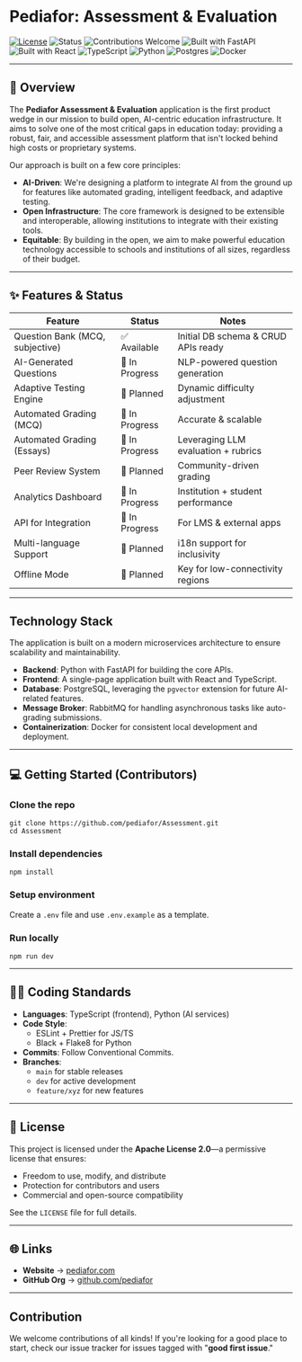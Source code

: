 # Pediafor: Assessment & Evaluation

[![License](https://img.shields.io/badge/License-Apache_2.0-blue.svg)](LICENSE)
![Status](https://img.shields.io/badge/Status-Under%20Development-orange)
![Contributions Welcome](https://img.shields.io/badge/Contributions-Welcome-brightgreen)
![Built with FastAPI](https://img.shields.io/badge/Backend-FastAPI-009688?logo=fastapi)
![Built with React](https://img.shields.io/badge/Frontend-React-61DAFB?logo=react)
![TypeScript](https://img.shields.io/badge/Language-TypeScript-3178C6?logo=typescript)
![Python](https://img.shields.io/badge/Language-Python-3776AB?logo=python)
![Postgres](https://img.shields.io/badge/Database-PostgreSQL-336791?logo=postgresql)
![Docker](https://img.shields.io/badge/Container-Docker-2496ED?logo=docker)

-----

## 📖 Overview

The **Pediafor Assessment & Evaluation** application is the first product wedge in our mission to build open, AI-centric education infrastructure. It aims to solve one of the most critical gaps in education today: providing a robust, fair, and accessible assessment platform that isn't locked behind high costs or proprietary systems.

Our approach is built on a few core principles:

  * **AI-Driven**: We're designing a platform to integrate AI from the ground up for features like automated grading, intelligent feedback, and adaptive testing.
  * **Open Infrastructure**: The core framework is designed to be extensible and interoperable, allowing institutions to integrate with their existing tools.
  * **Equitable**: By building in the open, we aim to make powerful education technology accessible to schools and institutions of all sizes, regardless of their budget.

-----

## ✨ Features & Status

| Feature                          | Status       | Notes |
|----------------------------------|--------------|-------|
| Question Bank (MCQ, subjective)  | ✅ Available | Initial DB schema & CRUD APIs ready |
| AI-Generated Questions           | 🚧 In Progress | NLP-powered question generation |
| Adaptive Testing Engine          | 📝 Planned   | Dynamic difficulty adjustment |
| Automated Grading (MCQ)          | 🚧 In Progress | Accurate & scalable |
| Automated Grading (Essays)       | 🚧 In Progress | Leveraging LLM evaluation + rubrics |
| Peer Review System               | 📝 Planned   | Community-driven grading |
| Analytics Dashboard              | 🚧 In Progress | Institution + student performance |
| API for Integration              | 🚧 In Progress | For LMS & external apps |
| Multi-language Support           | 📝 Planned   | i18n support for inclusivity |
| Offline Mode                     | 📝 Planned   | Key for low-connectivity regions |

---

## Technology Stack

The application is built on a modern microservices architecture to ensure scalability and maintainability.

  * **Backend**: Python with FastAPI for building the core APIs.
  * **Frontend**: A single-page application built with React and TypeScript.
  * **Database**: PostgreSQL, leveraging the `pgvector` extension for future AI-related features.
  * **Message Broker**: RabbitMQ for handling asynchronous tasks like auto-grading submissions.
  * **Containerization**: Docker for consistent local development and deployment.

-----

## 💻 Getting Started (Contributors)

### **Clone the repo**

```
git clone https://github.com/pediafor/Assessment.git
cd Assessment
```

### **Install dependencies**

```
npm install
```

### **Setup environment**

Create a `.env` file and use `.env.example` as a template.

### **Run locally**

```
npm run dev
```

-----

## 🧑‍💻 Coding Standards

  * **Languages**: TypeScript (frontend), Python (AI services)
  * **Code Style**:
      * ESLint + Prettier for JS/TS
      * Black + Flake8 for Python
  * **Commits**: Follow Conventional Commits.
  * **Branches**:
      * `main` for stable releases
      * `dev` for active development
      * `feature/xyz` for new features

-----

## 📜 License

This project is licensed under the **Apache License 2.0**—a permissive license that ensures:

  * Freedom to use, modify, and distribute
  * Protection for contributors and users
  * Commercial and open-source compatibility

See the `LICENSE` file for full details.

-----

## 🌐 Links

  * **Website** → [pediafor.com](http://pediafor.com)
  * **GitHub Org** → [github.com/pediafor](https://www.google.com/search?q=https://github.com/pediafor)

-----

## Contribution

We welcome contributions of all kinds\! If you're looking for a good place to start, check our issue tracker for issues tagged with "**good first issue**."
